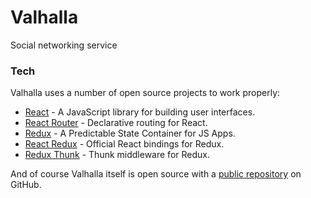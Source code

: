 # Valhalla
Social networking service

### Tech
Valhalla uses a number of open source projects to work properly:

* [React](https://reactjs.org/) - A JavaScript library for building user interfaces.
* [React Router](https://reacttraining.com/react-router/web/guides/quick-start) - Declarative routing for React.
* [Redux](https://redux.js.org/) - A Predictable State Container for JS Apps.
* [React Redux](https://react-redux.js.org/) - Official React bindings for Redux.
* [Redux Thunk](https://github.com/reduxjs/redux-thunk) - Thunk middleware for Redux.

And of course Valhalla itself is open source with a [public repository](https://github.com/seryozhabaleyko/netflix-clone) on GitHub.